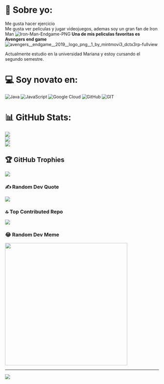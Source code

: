 # 💫 Sobre yo:
Me gusta hacer ejercicio<br>Me gusta ver películas y jugar videojuegos, ademas soy un gran fan de Iron Man
![Iron-Man-Endgame-PNG](https://github.com/David-Esteban-Ortiz-Ortiz/David-Esteban-Ortiz-Ortiz/assets/144852666/1b88b919-3391-4645-b345-34de59e500c8)
**Una de mis peliculas favoritas es Avengers end game**
![avengers__endgame__2019__logo_png__1_by_mintmovi3_dctx3rp-fullview](https://github.com/David-Esteban-Ortiz-Ortiz/David-Esteban-Ortiz-Ortiz/assets/144852666/77ffce77-f04b-48cf-8b60-c945355ae34b)

Actualmente estudio en la universidad Mariana y estoy cursando el segundo semestre.	

# 💻 Soy novato en:
![Java](https://img.shields.io/badge/java-%23ED8B00.svg?style=for-the-badge&logo=java&logoColor=white) ![JavaScript](https://img.shields.io/badge/javascript-%23323330.svg?style=for-the-badge&logo=javascript&logoColor=%23F7DF1E) ![Google Cloud](https://img.shields.io/badge/Google%20Cloud-%234285F4.svg?style=for-the-badge&logo=google-cloud&logoColor=white) ![GitHub](https://img.shields.io/badge/GitHub-%23121011.svg?style=for-the-badge&logo=github&logoColor=white) ![GIT](https://img.shields.io/badge/Git-fc6d26?style=for-the-badge&logo=git&logoColor=white)
# 📊 GitHub Stats:
![](https://github-readme-stats.vercel.app/api?username=David-Esteban-Ortiz-Ortiz&theme=gruvbox&hide_border=true&include_all_commits=true&count_private=false)<br/>
![](https://github-readme-streak-stats.herokuapp.com/?user=David-Esteban-Ortiz-Ortiz&theme=gruvbox&hide_border=true)<br/>
![](https://github-readme-stats.vercel.app/api/top-langs/?username=David-Esteban-Ortiz-Ortiz&theme=gruvbox&hide_border=true&include_all_commits=true&count_private=false&layout=compact)

## 🏆 GitHub Trophies
![](https://github-profile-trophy.vercel.app/?username=David-Esteban-Ortiz-Ortiz&theme=discord&no-frame=false&no-bg=false&margin-w=4)

### ✍️ Random Dev Quote
![](https://quotes-github-readme.vercel.app/api?type=vetical&theme=merko)

### 🔝 Top Contributed Repo
![](https://github-contributor-stats.vercel.app/api?username=David-Esteban-Ortiz-Ortiz&limit=5&theme=darkhub&combine_all_yearly_contributions=true)

### 😂 Random Dev Meme
<img src='https://randommeme-five.vercel.app/' style="height: 400px;"/>

---
[![](https://visitcount.itsvg.in/api?id=David-Esteban-Ortiz-Ortiz&icon=0&color=0)](https://visitcount.itsvg.in)

<!-- Proudly created with GPRM ( https://gprm.itsvg.in ) -->
